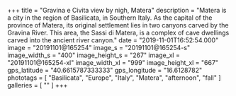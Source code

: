 +++
title = "Gravina e Civita view by nigh, Matera"
description = "Matera is a city in the region of Basilicata, in Southern Italy. As the capital of the province of Matera, its original settlement lies in two canyons carved by the Gravina River. This area, the Sassi di Matera, is a complex of cave dwellings carved into the ancient river canyon."
date = "2019-11-01T16:52:54.000"
image = "20191101@165254"
image_s = "20191101@165254-s"
image_width_s = "400"
image_height_s = "267"
image_xl = "20191101@165254-xl"
image_width_xl = "999"
image_height_xl = "667"
gps_latitude = "40.6615787333333"
gps_longitude = "16.6128782"
phototags = [ "Basilicata", "Europe", "Italy", "Matera", "afternoon", "fall" ]
galleries = [ "" ]
+++
